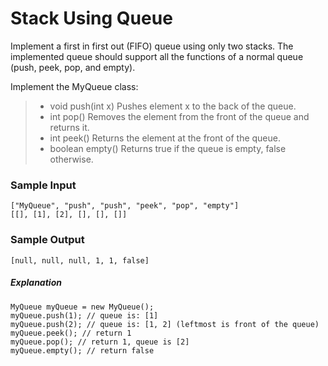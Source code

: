 ﻿#   Stack Using Queue

Implement a first in first out (FIFO) queue using only two stacks. The implemented queue should support all the functions of a normal queue (push, peek, pop, and empty).

Implement the MyQueue class:

> * void push(int x) Pushes element x to the back of the queue.
> * int pop() Removes the element from the front of the queue and returns it.
> * int peek() Returns the element at the front of the queue.
> * boolean empty() Returns true if the queue is empty, false otherwise.


### Sample Input
```   
["MyQueue", "push", "push", "peek", "pop", "empty"]
[[], [1], [2], [], [], []]
```

### Sample Output
```
[null, null, null, 1, 1, false]
```


##### Explanation
```
MyQueue myQueue = new MyQueue();
myQueue.push(1); // queue is: [1]
myQueue.push(2); // queue is: [1, 2] (leftmost is front of the queue)
myQueue.peek(); // return 1
myQueue.pop(); // return 1, queue is [2]
myQueue.empty(); // return false

```




